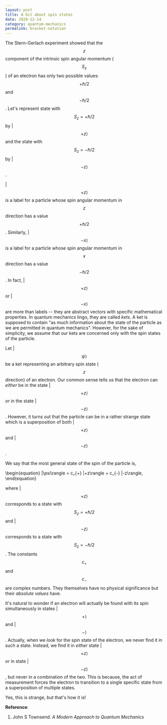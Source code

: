 ```yaml
---
layout: post 
title: A bit about spin states
date: 2020-12-14
category: quantum-mechanics
permalink: bracket-notation
---
```

The Stern-Gerlach experiment showed that the $$z$$ component of the intrinsic
spin angular momentum ($$S_{z}$$) of an electron has only two possible values: 
$$+\hbar/2$$ and $$-\hbar/2$$. Let's represent state with $$S_{z} = +\hbar/2$$ 
by |$$+z \rangle$$ and the state with $$S_{z} = -\hbar/2$$ by |$$-z \rangle$$.

|$$+z \rangle$$ is a label for a particle whose spin angular momentum in 
$$z$$ direction has a value $$+\hbar/2$$. Similarly, |$$-x \rangle$$ is a
label for a particle whose spin angular momentum in $$x$$ direction has a value
$$-\hbar/2$$. In fact, |$$+z \rangle$$ or |$$-x \rangle$$ are more than labels --
they are abstract vectors with specific mathematical properties. In quantum 
mechanics lingo, they are called *kets*. A ket is supposed to contain
"as much information about the state of the particle as we are permitted in
quantum mechanics". However, for the sake of simplicity, we assume that our
kets are concerned only with the spin states of the particle.

Let \|$$ \psi \rangle$$ be a ket representing an arbitrary spin state 
($$z$$ direction) of an electron. Our common sense tells us that the electron
can *either* be in the state |$$+z \rangle$$ *or* in the state |$$-z \rangle$$.
However, it turns out that the particle can be in a rather strange state which
is a superposition of both |$$+z \rangle$$ and |$$-z \rangle$$. 

We say that the most general state of the spin of the particle is, 

\begin{equation}
|\psi\rangle = c_{+} |+z\rangle + c_{-} |-z\rangle, 
\end{equation}

where |$$+z \rangle$$ corresponds to a state with $$S_{z} = + \hbar/2$$ and 
|$$-z \rangle$$ corresponds to a state with 
$$S_{z} = - \hbar/2$$. The constants $$c_{+}$$ and $$c_{-}$$ are complex
numbers. They themselves have no
physical significance but their *absolute values* have.

It's natural to wonder if an electron will actually be found with its spin
simultaneously in states |$$+ \rangle$$ and |$$- \rangle$$.
Actually, when we *look* for 
the spin state of the electron, we never find it in such a state. Instead, we
find it in *either*
state |$$+z \rangle$$ *or* in state |$$-z \rangle$$, but never in a combination of the two.
This is because, the act of measurement forces the electron to transition to
a single specific state from a superposition of multiple states. 

Yes, this is strange, but that's how it is!


**Reference**:
1. John S Townsend. *A Modern Approach to Quantum Mechanics*